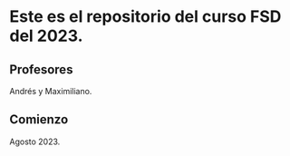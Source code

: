 # Este es el repositorio del curso FSD del 2023.
## Profesores 

Andrés y Maximiliano.  

## Comienzo

Agosto 2023. 
